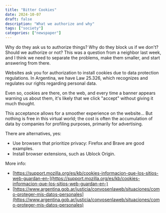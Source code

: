 ```yaml
---
title: "Bitter Cookies"
date: 2024-10-07
draft: false
description: "What we authorize and why"
tags: ["society"]
categories: ["newspaper"]
---
```


Why do they ask us to authorize things? Why do they block us if we don't? Should we authorize or not? This was a question from a neighbor last week, and I think we need to separate the problems, make them smaller, and start answering from there.

Websites ask you for authorization to install cookies due to data protection regulations. In Argentina, we have Law 25.326, which recognizes and regulates our rights regarding personal data.

Even so, cookies are there, on the web, and every time a banner appears warning us about them, it's likely that we click "accept" without giving it much thought.

This acceptance allows for a smoother experience on the website... But nothing is free in this virtual world; the cost is often the accumulation of data by companies for profiling purposes, primarily for advertising.

There are alternatives, yes:

- Use browsers that prioritize privacy: Firefox and Brave are good examples.
- Install browser extensions, such as Ublock Origin.

More info:

- [https://support.mozilla.org/es/kb/cookies-informacion-que-los-sitios-web-guardan-en-](https://support.mozilla.org/es/kb/cookies-informacion-que-los-sitios-web-guardan-en-)
- [https://www.argentina.gob.ar/justicia/convosenlaweb/situaciones/como-proteger-mis-datos-personales](https://www.argentina.gob.ar/justicia/convosenlaweb/situaciones/como-proteger-mis-datos-personales)

